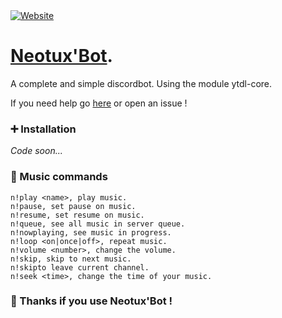 <a target="_blank" href="https://neotuxbot.tk">
    <img alt="Website" src="https://img.shields.io/website?down_color=red&down_message=Offline%20%E2%9D%8C&logo=google&logoColor=white&up_message=Online%20%E2%9C%94&url=https%3A%2F%2Fneotuxbot.tk">
</a>

# [Neotux'Bot](https://discord.com/oauth2/authorize?client_id=660891282465357834&scope=bot&permissions=1178070385).
A complete and simple discordbot. Using the module ytdl-core.

If you need help go [here](https://discord.gg/Qk2FUDazVa) or open an issue !

### ➕ Installation

*Code soon...*

### 🎵 Music commands

```
n!play <name>, play music.
n!pause, set pause on music.
n!resume, set resume on music.
n!queue, see all music in server queue.
n!nowplaying, see music in progress.
n!loop <on|once|off>, repeat music.
n!volume <number>, change the volume.
n!skip, skip to next music.
n!skipto leave current channel.
n!seek <time>, change the time of your music.

```
### 🎺 Thanks if you use Neotux'Bot !
